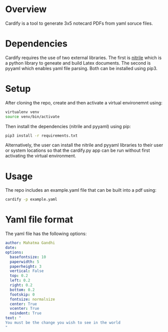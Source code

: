 # Overview 

Cardify is a tool to generate 3x5 notecard PDFs from yaml soruce files. 

# Dependencies 

Cardify requires the use of two external libraries.  The first is 
[nitrile](https://github.com/quakemech/nitrile) which is a python library to 
geneate and build Latex documents. The second is pyyaml which enables yaml file
parsing. Both can be installed using pip3.

# Setup 

After cloning the repo, create and then activate a virtual environemnt using:

```bash
virtualenv venv
source venv/bin/activate
```

Then install the dependencies (nitrile and pyyaml) using pip:

```bash 
pip3 install -r requirements.txt 
```

Alternatively, the user can install the nitrile and pyyaml libraries to their
user or system locations so that the cardify.py app can be run without first 
activating the virtual environment.

# Usage 

The repo includes an example.yaml file that can be built into a pdf using: 

```bash
cardify -p example.yaml 
```

# Yaml file format 

The yaml file has the following options: 

```yaml 
author: Mahatma Gandhi
date:
options:
  basefontsize: 10
  paperwidth: 5
  paperheight: 3
  vertical: False
  top: 0.2
  left: 0.2
  right: 0.2
  bottom: 0.2
  footskip: 0
  fontsize: normalsize
  center: True
  vcenter: True
  noindent: True
text: "
You must be the change you wish to see in the world
"
```

